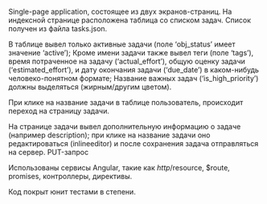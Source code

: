 Single-page application, состоящее из двух экранов-страниц.
На индексной странице расположена таблица со списком задач. Cписок получен из файла tasks.json.

В таблице вывел только активные задачи (поле ‘obj_status’ имеет значение ‘active’);
Кроме имени задачи также вывел теги (поле ‘tags’), время потраченное на задачу (‘actual_effort’), общую оценку задачи (‘estimated_effort’), и дату окончания задачи (‘due_date’) в каком-нибудь человеко-понятном формате;
Название важных задач (‘is_high_priority’) должны выделяться (жирным/другим цветом).

При клике на название задачи в таблице пользователь, происходит переход на страницу задачи.

На странице задачи вывел дополнительную информацию о задаче (например description);
при клике на название задачи оно редактироваться (inlineeditor) и после сохранения задача отправляться на сервер. PUT-запрос 

Использованы сервисы Angular, такие как $http/$resource, $route, promises, контроллеры, директивы.

Код покрыт юнит тестами в степени.


